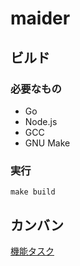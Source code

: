 # maider

## ビルド

### 必要なもの

- Go
- Node.js
- GCC
- GNU Make

### 実行

```
make build
```

## カンバン

[機能タスク](https://github.com/maiderdiscord/maider/projects/2)
